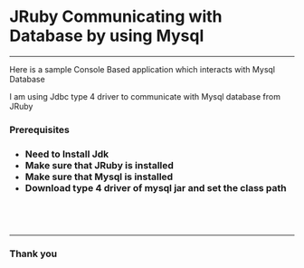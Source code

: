 <h1> JRuby Communicating with Database by using Mysql </h1>
<hr>
<p> Here is a sample Console Based application which interacts with Mysql Database   </p>
<p> I am using Jdbc type 4 driver to communicate with Mysql database from JRuby </p>
<h3> <b> Prerequisites </b> <h3>
<ul>
	<li> Need to Install Jdk </li>
	<li> Make sure that JRuby is installed </li>
	<li> Make sure that Mysql is installed </li>
	<li> Download type 4 driver of mysql jar and set the class path </li>
</ul>
<br/>

<br/>

<hr>
<h3> Thank you </h3>

